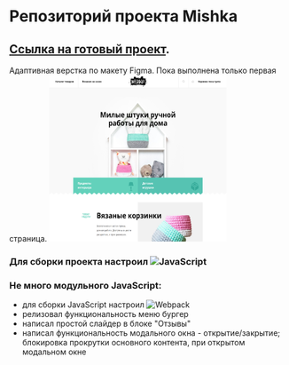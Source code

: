 # Репозиторий проекта Mishka
## <a href="https://askomarov.github.io/mishka/" target="_blank">Ссылка на готовый проект</a>.
Адаптивная верстка по макету Figma.
Пока выполнена только первая страница.
<img src="source/og-site-img.png" alt="изображение главной страницы" width="320" height="300"/>

### Для сборки проекта настроил <img alt="JavaScript" src="http://img.shields.io/badge/-Gulp-CF4647?style=flat-square&logo=gulp&logoColor=white"/>

### Не много модульного JavaScript:
- для сборки JavaScript настроил <img alt="Webpack" src="https://img.shields.io/badge/-Webpack-8DD6F9?style=flat-square&logo=webpack&logoColor=white" />
- релизовал функциональность меню бургер
- написал простой слайдер в блоке "Отзывы"
- написал функциональность модального окна - открытие/закрытие; блокировка прокрутки основного контента, при открытом модальном окне

